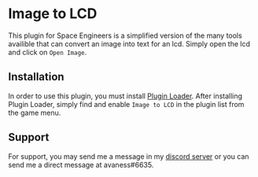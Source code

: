 # Image to LCD
This plugin for Space Engineers is a simplified version of the many tools availible that can convert an image into text for an lcd. Simply open the lcd and click on `Open Image`.

## Installation
In order to use this plugin, you must install [Plugin Loader](https://github.com/austinvaness/PluginLoader). After installing Plugin Loader, simply find and enable `Image to LCD` in the plugin list from the game menu.

## Support
For support, you may send me a message in my [discord server](https://discord.gg/mbzsbFK) or you can send me a direct message at avaness#6635.

